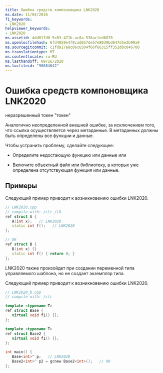 ```yaml
---
title: Ошибка средств компоновщика LNK2020
ms.date: 11/04/2016
f1_keywords:
- LNK2020
helpviewer_keywords:
- LNK2020
ms.assetid: 4dd017d0-5e83-471b-ac8a-538ac1ed6870
ms.openlocfilehash: 6fd4859e4f8cad657de57e8039bd647e5e2b99a9
ms.sourcegitcommit: c1fd917a8c06c6504f66f66315ff352d0c046700
ms.translationtype: MT
ms.contentlocale: ru-RU
ms.lasthandoff: 09/16/2020
ms.locfileid: "90684642"
---
```

# <a name="linker-tools-error-lnk2020"></a>Ошибка средств компоновщика LNK2020

неразрешенный токен "токен"

Аналогично неопределенной внешней ошибке, за исключением того, что ссылка осуществляется через метаданные. В метаданных должны быть определены все функции и данные.

Чтобы устранить проблему, сделайте следующее:

- Определите недостающую функцию или данные или

- Включите объектный файл или библиотеку, в которых уже определена отсутствующая функция или данные.

## <a name="examples"></a>Примеры

Следующий пример приводит к возникновению ошибки LNK2020.

```cpp
// LNK2020.cpp
// compile with: /clr /LD
ref struct A {
   A(int x);   // LNK2020
   static int f();   // LNK2020
};

// OK
ref struct B {
   B(int x) {}
   static int f() { return 0; }
};
```

LNK2020 также произойдет при создании переменной типа управляемого шаблона, но не создает экземпляр типа.

Следующий пример приводит к возникновению ошибки LNK2020.

```cpp
// LNK2020_b.cpp
// compile with: /clr

template <typename T>
ref struct Base {
   virtual void f1() {};
};

template <typename T>
ref struct Base2 {
   virtual void f1() {};
};

int main() {
   Base<int>^ p;   // LNK2020
   Base2<int>^ p2 = gcnew Base2<int>();   // OK
};
```
